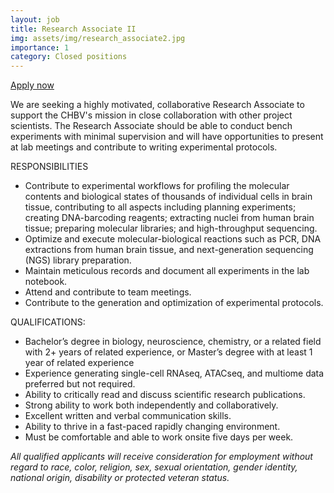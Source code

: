 ```yaml
---
layout: job
title: Research Associate II
img: assets/img/research_associate2.jpg
importance: 1
category: Closed positions
---
```


<a href="https://broadinstitute.wd1.myworkdayjobs.com/en-US/broad_institute/job/Research-Associate-II---Center-for-Human-Brain-Variation_39325">Apply now <i class="fas fa-external-link-alt"></i></a>

We are seeking a highly motivated, collaborative Research Associate to support the CHBV's mission in close collaboration with other project scientists.  The Research Associate should be able to conduct bench experiments with minimal supervision and will have opportunities to present at lab meetings and contribute to writing experimental protocols.

RESPONSIBILITIES
- Contribute to experimental workflows for profiling the molecular contents and biological states of thousands of individual cells in brain tissue, contributing to all aspects including planning experiments; creating DNA-barcoding reagents; extracting nuclei from human brain tissue; preparing molecular libraries; and high-throughput sequencing.
- Optimize and execute molecular-biological reactions such as PCR, DNA extractions from human brain tissue, and next-generation sequencing (NGS) library preparation.
- Maintain meticulous records and document all experiments in the lab notebook.
- Attend and contribute to team meetings.
- Contribute to the generation and optimization of experimental protocols.

QUALIFICATIONS:
- Bachelor’s degree in biology, neuroscience, chemistry, or a related field with 2+ years of related experience, or Master’s degree with at least 1 year of related experience
- Experience generating single-cell RNAseq, ATACseq, and multiome data preferred but not required.
- Ability to critically read and discuss scientific research publications.
- Strong ability to work both independently and collaboratively.
- Excellent written and verbal communication skills.
- Ability to thrive in a fast-paced rapidly changing environment.
- Must be comfortable and able to work onsite five days per week.

*All qualified applicants will receive consideration for employment without regard to race, color, religion, sex, sexual orientation, gender identity, national origin, disability or protected veteran status.*
